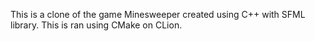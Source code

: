 This is a clone of the game Minesweeper created using C++ with SFML library. This is ran using CMake on CLion.
